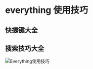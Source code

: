 # everything 使用技巧



## 快捷键大全





## 搜索技巧大全



![Everything使用技巧](https://i.loli.net/2021/06/22/djHV8vcIkUOgGlK.jpg)
